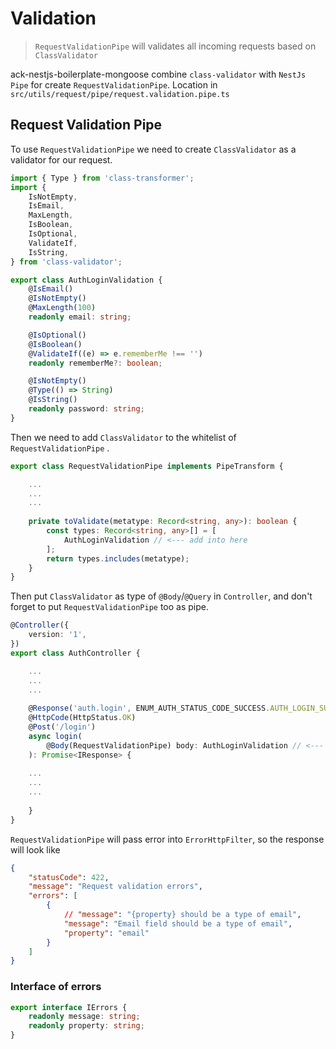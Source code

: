 # Validation

> `RequestValidationPipe` will validates all incoming requests based on `ClassValidator`

ack-nestjs-boilerplate-mongoose combine `class-validator` with `NestJs Pipe` for create `RequestValidationPipe`. Location in `src/utils/request/pipe/request.validation.pipe.ts`

## Request Validation Pipe

To use `RequestValidationPipe` we need to create `ClassValidator` as a validator for our request.

```typescript
import { Type } from 'class-transformer';
import {
    IsNotEmpty,
    IsEmail,
    MaxLength,
    IsBoolean,
    IsOptional,
    ValidateIf,
    IsString,
} from 'class-validator';

export class AuthLoginValidation {
    @IsEmail()
    @IsNotEmpty()
    @MaxLength(100)
    readonly email: string;

    @IsOptional()
    @IsBoolean()
    @ValidateIf((e) => e.rememberMe !== '')
    readonly rememberMe?: boolean;

    @IsNotEmpty()
    @Type(() => String)
    @IsString()
    readonly password: string;
}

```

Then we need to add `ClassValidator` to the whitelist of `RequestValidationPipe` .

```typescript
export class RequestValidationPipe implements PipeTransform {

    ...
    ...
    ...
    
    private toValidate(metatype: Record<string, any>): boolean {
        const types: Record<string, any>[] = [
            AuthLoginValidation // <--- add into here
        ];
        return types.includes(metatype);
    }
}
```

Then put `ClassValidator` as type of `@Body`/`@Query` in `Controller`, and don't forget to put `RequestValidationPipe` too as pipe.

```typescript
@Controller({
    version: '1',
})
export class AuthController {

    ...
    ...
    ...
    
    @Response('auth.login', ENUM_AUTH_STATUS_CODE_SUCCESS.AUTH_LOGIN_SUCCESS)
    @HttpCode(HttpStatus.OK)
    @Post('/login')
    async login( 
        @Body(RequestValidationPipe) body: AuthLoginValidation // <--- use like this
    ): Promise<IResponse> {
    
    ...
    ...
    ...
    
    }
}
```

`RequestValidationPipe` will pass error into `ErrorHttpFilter`, so the response will look like

```json
{
    "statusCode": 422,
    "message": "Request validation errors",
    "errors": [
        {
            // "message": "{property} should be a type of email",
            "message": "Email field should be a type of email",
            "property": "email"
        }
    ]
}
```

### Interface of errors

```typescript
export interface IErrors {
    readonly message: string;
    readonly property: string;
}
```
